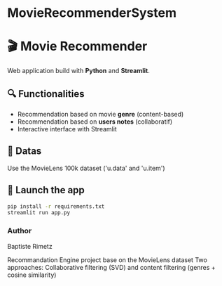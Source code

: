 # MovieRecommenderSystem

# 🎬 Movie Recommender
Web application build with **Python** and **Streamlit**.

## 🔍 Functionalities
- Recommendation based on movie **genre** (content-based)
- Recommendation based on **users notes** (collaboratif)
- Interactive interface with Streamlit

## 📁 Datas
Use the MovieLens 100k dataset ('u.data' and 'u.item')

## 🚀 Launch the app
```bash
pip install -r requirements.txt
streamlit run app.py
```

### Author
Baptiste Rimetz

Recommandation Engine project base on the MovieLens dataset
Two approaches: Collaborative filtering (SVD) and content filtering (genres + cosine similarity)
